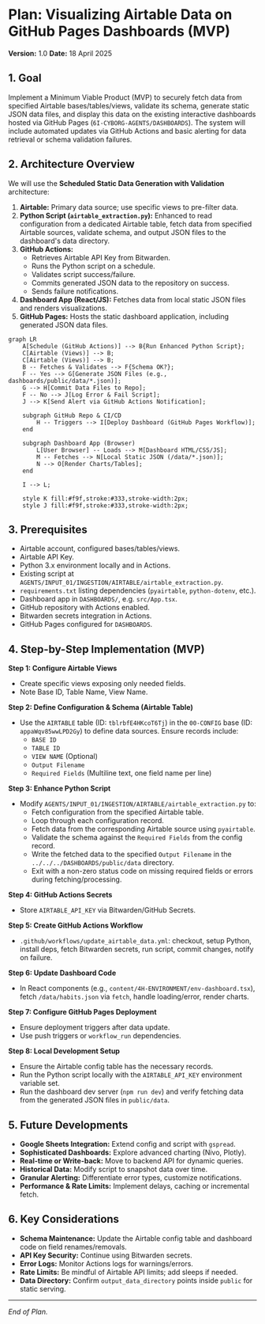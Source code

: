 # Plan: Visualizing Airtable Data on GitHub Pages Dashboards (MVP)

**Version:** 1.0
**Date:** 18 April 2025

## 1. Goal

Implement a Minimum Viable Product (MVP) to securely fetch data from specified Airtable bases/tables/views, validate its schema, generate static JSON data files, and display this data on the existing interactive dashboards hosted via GitHub Pages (`6I-CYBORG-AGENTS/DASHBOARDS`). The system will include automated updates via GitHub Actions and basic alerting for data retrieval or schema validation failures.

## 2. Architecture Overview

We will use the **Scheduled Static Data Generation with Validation** architecture:

1. **Airtable:** Primary data source; use specific views to pre-filter data.
2. **Python Script (`airtable_extraction.py`):** Enhanced to read configuration from a dedicated Airtable table, fetch data from specified Airtable sources, validate schema, and output JSON files to the dashboard's data directory.
3. **GitHub Actions:**
   - Retrieves Airtable API Key from Bitwarden.
   - Runs the Python script on a schedule.
   - Validates script success/failure.
   - Commits generated JSON data to the repository on success.
   - Sends failure notifications.
4. **Dashboard App (React/JS):** Fetches data from local static JSON files and renders visualizations.
5. **GitHub Pages:** Hosts the static dashboard application, including generated JSON data files.

```mermaid
graph LR
    A[Schedule (GitHub Actions)] --> B{Run Enhanced Python Script};
    C[Airtable (Views)] --> B;
    C[Airtable (Views)] --> B;
    B -- Fetches & Validates --> F{Schema OK?};
    F -- Yes --> G[Generate JSON Files (e.g., dashboards/public/data/*.json)];
    G --> H[Commit Data Files to Repo];
    F -- No --> J[Log Error & Fail Script];
    J --> K[Send Alert via GitHub Actions Notification];

    subgraph GitHub Repo & CI/CD
        H -- Triggers --> I[Deploy Dashboard (GitHub Pages Workflow)];
    end

    subgraph Dashboard App (Browser)
        L[User Browser] -- Loads --> M[Dashboard HTML/CSS/JS];
        M -- Fetches --> N[Local Static JSON (/data/*.json)];
        N --> O[Render Charts/Tables];
    end

    I --> L;

    style K fill:#f9f,stroke:#333,stroke-width:2px;
    style J fill:#f9f,stroke:#333,stroke-width:2px;
```

## 3. Prerequisites

- Airtable account, configured bases/tables/views.
- Airtable API Key.
- Python 3.x environment locally and in Actions.
- Existing script at `AGENTS/INPUT_01/INGESTION/AIRTABLE/airtable_extraction.py`.
- `requirements.txt` listing dependencies (`pyairtable`, `python-dotenv`, etc.).
- Dashboard app in `DASHBOARDS/`, e.g. `src/App.tsx`.
- GitHub repository with Actions enabled.
- Bitwarden secrets integration in Actions.
- GitHub Pages configured for `DASHBOARDS`.

## 4. Step-by-Step Implementation (MVP)

**Step 1: Configure Airtable Views**

- Create specific views exposing only needed fields.
- Note Base ID, Table Name, View Name.

**Step 2: Define Configuration & Schema (Airtable Table)**

- Use the `AIRTABLE` table (ID: `tblrbfE4HKcoT6Tj`) in the `00-CONFIG` base (ID: `appaWqv85wwLPD2Gy`) to define data sources. Ensure records include:
  - `BASE ID`
  - `TABLE ID`
  - `VIEW NAME` (Optional)
  - `Output Filename`
  - `Required Fields` (Multiline text, one field name per line)

**Step 3: Enhance Python Script**

- Modify `AGENTS/INPUT_01/INGESTION/AIRTABLE/airtable_extraction.py` to:
  - Fetch configuration from the specified Airtable table.
  - Loop through each configuration record.
  - Fetch data from the corresponding Airtable source using `pyairtable`.
  - Validate the schema against the `Required Fields` from the config record.
  - Write the fetched data to the specified `Output Filename` in the `../../../DASHBOARDS/public/data` directory.
  - Exit with a non-zero status code on missing required fields or errors during fetching/processing.

**Step 4: GitHub Actions Secrets**

- Store `AIRTABLE_API_KEY` via Bitwarden/GitHub Secrets.

**Step 5: Create GitHub Actions Workflow**

- `.github/workflows/update_airtable_data.yml`: checkout, setup Python, install deps, fetch Bitwarden secrets, run script, commit changes, notify on failure.

**Step 6: Update Dashboard Code**

- In React components (e.g., `content/4H-ENVIRONMENT/env-dashboard.tsx`), fetch `/data/habits.json` via `fetch`, handle loading/error, render charts.

**Step 7: Configure GitHub Pages Deployment**

- Ensure deployment triggers after data update.
- Use push triggers or `workflow_run` dependencies.

**Step 8: Local Development Setup**

- Ensure the Airtable config table has the necessary records.
- Run the Python script locally with the `AIRTABLE_API_KEY` environment variable set.
- Run the dashboard dev server (`npm run dev`) and verify fetching data from the generated JSON files in `public/data`.

## 5. Future Developments

- **Google Sheets Integration:** Extend config and script with `gspread`.
- **Sophisticated Dashboards:** Explore advanced charting (Nivo, Plotly).
- **Real-time or Write-back:** Move to backend API for dynamic queries.
- **Historical Data:** Modify script to snapshot data over time.
- **Granular Alerting:** Differentiate error types, customize notifications.
- **Performance & Rate Limits:** Implement delays, caching or incremental fetch.

## 6. Key Considerations

- **Schema Maintenance:** Update the Airtable config table and dashboard code on field renames/removals.
- **API Key Security:** Continue using Bitwarden secrets.
- **Error Logs:** Monitor Actions logs for warnings/errors.
- **Rate Limits:** Be mindful of Airtable API limits; add sleeps if needed.
- **Data Directory:** Confirm `output_data_directory` points inside `public` for static serving.

---

_End of Plan._

